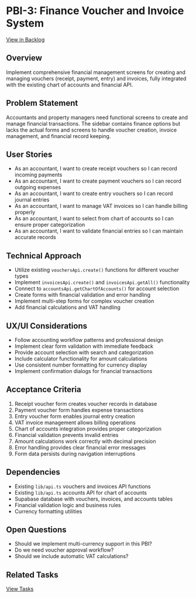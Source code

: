 # PBI-3: Finance Voucher and Invoice System

[View in Backlog](mdc:../backlog.md#user-content-3)

## Overview

Implement comprehensive financial management screens for creating and managing vouchers (receipt, payment, entry) and invoices, fully integrated with the existing chart of accounts and financial API.

## Problem Statement

Accountants and property managers need functional screens to create and manage financial transactions. The sidebar contains finance options but lacks the actual forms and screens to handle voucher creation, invoice management, and financial record keeping.

## User Stories

- As an accountant, I want to create receipt vouchers so I can record incoming payments
- As an accountant, I want to create payment vouchers so I can record outgoing expenses
- As an accountant, I want to create entry vouchers so I can record journal entries
- As an accountant, I want to manage VAT invoices so I can handle billing properly
- As an accountant, I want to select from chart of accounts so I can ensure proper categorization
- As an accountant, I want to validate financial entries so I can maintain accurate records

## Technical Approach

- Utilize existing `vouchersApi.create()` functions for different voucher types
- Implement `invoicesApi.create()` and `invoicesApi.getAll()` functionality
- Connect to `accountsApi.getChartOfAccounts()` for account selection
- Create forms with financial validation and error handling
- Implement multi-step forms for complex voucher creation
- Add financial calculations and VAT handling

## UX/UI Considerations

- Follow accounting workflow patterns and professional design
- Implement clear form validation with immediate feedback
- Provide account selection with search and categorization
- Include calculator functionality for amount calculations
- Use consistent number formatting for currency display
- Implement confirmation dialogs for financial transactions

## Acceptance Criteria

1. Receipt voucher form creates voucher records in database
2. Payment voucher form handles expense transactions
3. Entry voucher form enables journal entry creation
4. VAT invoice management allows billing operations
5. Chart of accounts integration provides proper categorization
6. Financial validation prevents invalid entries
7. Amount calculations work correctly with decimal precision
8. Error handling provides clear financial error messages
9. Form data persists during navigation interruptions

## Dependencies

- Existing `lib/api.ts` vouchers and invoices API functions
- Existing `lib/api.ts` accounts API for chart of accounts
- Supabase database with vouchers, invoices, and accounts tables
- Financial validation logic and business rules
- Currency formatting utilities

## Open Questions

- Should we implement multi-currency support in this PBI?
- Do we need voucher approval workflow?
- Should we include automatic VAT calculations?

## Related Tasks

[View Tasks](mdc:tasks.md) 